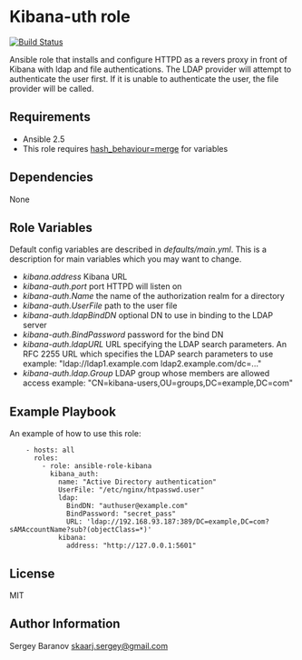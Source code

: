 Kibana-uth role
=========
[![Build Status](https://api.travis-ci.org/skarj/ansible-role-kibana-auth.svg?branch=master)](https://travis-ci.org/skarj/ansible-role-kibana-auth)

Ansible role that installs and configure HTTPD as a revers proxy in front of Kibana
with ldap and file authentications. The LDAP provider will attempt to authenticate the user first.
If it is unable to authenticate the user, the file provider will be called.


Requirements
------------

* Ansible 2.5
* This role requires [hash_behaviour=merge](http://docs.ansible.com/ansible/latest/reference_appendices/config.html#default-hash-behaviour) for variables


Dependencies
------------

None


Role Variables
--------------

Default config variables are described in *defaults/main.yml*.
This is a description for main variables which you may want to change.

  * _kibana.address_ Kibana URL
  * _kibana-auth.port_ port HTTPD will listen on
  * _kibana-auth.Name_ the name of the authorization realm for a directory
  * _kibana-auth.UserFile_ path to the user file
  * _kibana-auth.ldapBindDN_ optional DN to use in binding to the LDAP server
  * _kibana-auth.BindPassword_ password for the bind DN
  * _kibana-auth.ldapURL_ URL specifying the LDAP search parameters. An RFC 2255 URL which specifies the LDAP search parameters to use
     example: "ldap://ldap1.example.com ldap2.example.com/dc=..."
  * _kibana-auth.ldap.Group_ LDAP group whose members are allowed access
     example: "CN=kibana-users,OU=groups,DC=example,DC=com"


Example Playbook
----------------

An example of how to use this role:

        - hosts: all
          roles:
            - role: ansible-role-kibana
              kibana_auth:
                name: "Active Directory authentication"
                UserFile: "/etc/nginx/htpasswd.user"
                ldap:
                  BindDN: "authuser@example.com"
                  BindPassword: "secret_pass"
                  URL: 'ldap://192.168.93.187:389/DC=example,DC=com?sAMAccountName?sub?(objectClass=*)'
                kibana:
                  address: "http://127.0.0.1:5601"

License
-------

MIT


Author Information
------------------

Sergey Baranov <skaarj.sergey@gmail.com>
